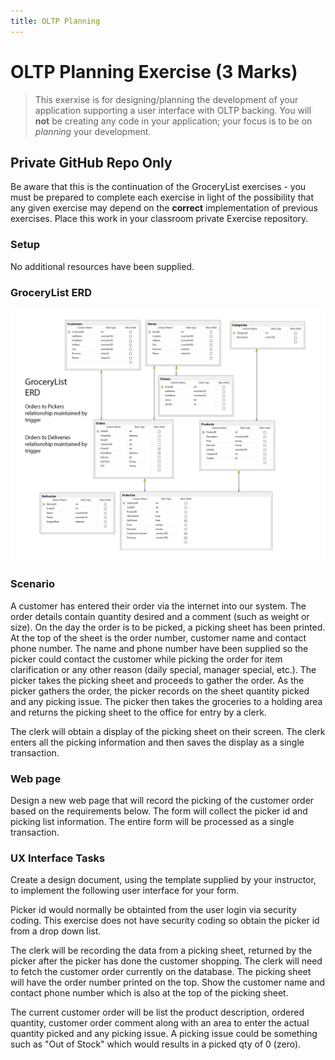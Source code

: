 ```yaml
---
title: OLTP Planning
---
```

# OLTP Planning Exercise (3 Marks)

> This exerxise is for designing/planning the development of your application supporting a user interface with OLTP backing. You will **not** be creating any code in your application; your focus is to be on *planning* your development.

## Private GitHub Repo Only

Be aware that this is the continuation of the GroceryList exercises - you must be prepared to complete each exercise in light of the possibility that any given exercise may depend on the **correct** implementation of previous exercises. Place this work in your classroom private Exercise repository.

### Setup

No additional resources have been supplied.

### GroceryList ERD

![GroceryList ERD](./oltp/grocerylist_erd.png)

### Scenario

A customer has entered their order via the internet into our system. The order details contain quantity desired and a comment (such as weight or size). On the day the order is to be picked, a picking sheet has been printed. At the top of the sheet is the order number, customer name and contact phone number. The name and phone number have been supplied so the picker could contact the customer while picking the order for item clarification or any other reason (daily special, manager special, etc.). The picker takes the picking sheet and proceeds to gather the order. As the picker gathers the order, the picker records on the sheet quantity picked and any picking issue. The picker then takes the groceries to a holding area and returns the picking sheet to the office for entry by a clerk. 

The clerk will obtain a display of the picking sheet on their screen. The clerk enters all the picking information and then saves the display as a single transaction.

### Web page

Design a new web page that will record the picking of the customer order based on the requirements below. The form will collect the picker id and picking list information. The entire form will be processed as a single transaction.

### UX Interface Tasks

Create a design document, using the template supplied by your instructor, to implement the following user interface for your form. 

Picker id would normally be obtainted from the user login via security coding. This exercise does not have security coding so obtain the picker id from a drop down list. 

The clerk will be recording the data from a picking sheet, returned by the picker after the picker has done the customer shopping. The clerk will need to fetch the customer order currently on the database. The picking sheet will have the order number printed on the top. Show the customer name and contact phone number which is also at the top of the picking sheet.

The current customer order will be list the product description, ordered quantity, customer order comment along with an area to enter the actual quantity picked and any picking issue. A picking issue could be something such as "Out of Stock" which would results in a picked qty of 0 (zero).

